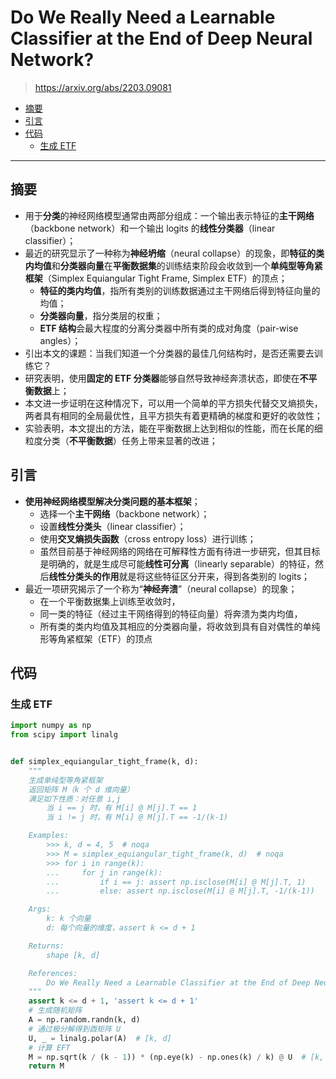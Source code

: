 Do We Really Need a Learnable Classifier at the End of Deep Neural Network?
===
> https://arxiv.org/abs/2203.09081

- [摘要](#摘要)
- [引言](#引言)
- [代码](#代码)
    - [生成 ETF](#生成-etf)

---

## 摘要
- 用于**分类**的神经网络模型通常由两部分组成：一个输出表示特征的**主干网络**（backbone network）和一个输出 logits 的**线性分类器**（linear classifier）；
- 最近的研究显示了一种称为**神经坍缩**（neural collapse）的现象，即**特征的类内均值**和**分类器向量**在**平衡数据集**的训练结束阶段会收敛到一个**单纯型等角紧框架**（Simplex Equiangular Tight Frame, Simplex ETF）的顶点；
    - **特征的类内均值**，指所有类别的训练数据通过主干网络后得到特征向量的均值；  
    - **分类器向量**，指分类层的权重；
    - **ETF 结构**会最大程度的分离分类器中所有类的成对角度（pair-wise angles）；
- 引出本文的课题：当我们知道一个分类器的最佳几何结构时，是否还需要去训练它？
- 研究表明，使用**固定的 ETF 分类器**能够自然导致神经奔溃状态，即使在**不平衡数据**上；
- 本文进一步证明在这种情况下，可以用一个简单的平方损失代替交叉熵损失，两者具有相同的全局最优性，且平方损失有着更精确的梯度和更好的收敛性；
- 实验表明，本文提出的方法，能在平衡数据上达到相似的性能，而在长尾的细粒度分类（**不平衡数据**）任务上带来显著的改进；


## 引言
- **使用神经网络模型解决分类问题的基本框架**；
    - 选择一个**主干网络**（backbone network）；
    - 设置**线性分类头**（linear classifier）；
    - 使用**交叉熵损失函数**（cross entropy loss）进行训练；
    - 虽然目前基于神经网络的网络在可解释性方面有待进一步研究，但其目标是明确的，就是生成尽可能**线性可分离**（linearly separable）的特征，然后**线性分类头的作用**就是将这些特征区分开来，得到各类别的 logits；
- 最近一项研究揭示了一个称为“**神经奔溃**”（neural collapse）的现象；
    - 在一个平衡数据集上训练至收敛时，
    - 同一类的特征（经过主干网络得到的特征向量）将奔溃为类内均值，
    - 所有类的类内均值及其相应的分类器向量，将收敛到具有自对偶性的单纯形等角紧框架（ETF）的顶点


## 代码

### 生成 ETF

```python
import numpy as np
from scipy import linalg


def simplex_equiangular_tight_frame(k, d):
    """
    生成单纯型等角紧框架
    返回矩阵 M（k 个 d 维向量）
    满足如下性质：对任意 i,j
        当 i == j 时，有 M[i] @ M[j].T == 1
        当 i != j 时，有 M[i] @ M[j].T == -1/(k-1)

    Examples:
        >>> k, d = 4, 5  # noqa
        >>> M = simplex_equiangular_tight_frame(k, d)  # noqa
        >>> for i in range(k):
        ...     for j in range(k):
        ...         if i == j: assert np.isclose(M[i] @ M[j].T, 1)
        ...         else: assert np.isclose(M[i] @ M[j].T, -1/(k-1))

    Args:
        k: k 个向量
        d: 每个向量的维度，assert k <= d + 1

    Returns: 
        shape [k, d]

    References:
        Do We Really Need a Learnable Classifier at the End of Deep Neural Network?
    """
    assert k <= d + 1, 'assert k <= d + 1'
    # 生成随机矩阵
    A = np.random.randn(k, d)
    # 通过极分解得到酉矩阵 U
    U, _ = linalg.polar(A)  # [k, d]
    # 计算 EFT
    M = np.sqrt(k / (k - 1)) * (np.eye(k) - np.ones(k) / k) @ U  # [k, d]
    return M
```
